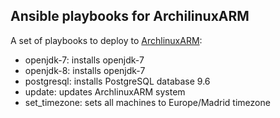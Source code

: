 ## Ansible playbooks for ArchilinuxARM

A set of playbooks to deploy
to [ArchlinuxARM](https://archlinuxarm.org/):

- openjdk-7: installs openjdk-7
- openjdk-8: installs openjdk-7
- postgresql: installs PostgreSQL database 9.6
- update: updates ArchlinuxARM system
- set_timezone: sets all machines to Europe/Madrid timezone
